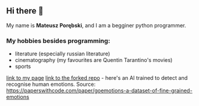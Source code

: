 ## Hi there 👋

My name is **Mateusz Porębski**, and I am a begginer python programmer.<br>
### My hobbies besides programming:
- literature (especially russian literature)
- cinematography (my favourites are Quentin Tarantino's movies)
- sports 

[link to my page](https://mateus-po.github.io)
[link to the forked repo](https://github.com/mateus-po/google-research) - here's an AI trained to detect and recognise human emotions. Source: https://paperswithcode.com/paper/goemotions-a-dataset-of-fine-grained-emotions


